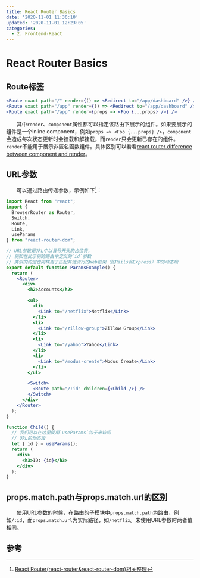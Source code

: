 ```yaml
---
title: React Router Basics
date: '2020-11-01 11:36:10'
updated: '2020-11-01 12:23:05'
categories:
  - 2. Frontend-React
---
```

# React Router Basics

## Route标签

```jsx
<Route exact path="/" render={() => <Redirect to="/app/dashboard" />} />
<Route exact path="/app" render={() => <Redirect to="/app/dashboard" />} />
<Route exact path="/app" render={props => <Foo {...props} />} />
```

　　其中`render`、`component`属性都可以指定该路由下展示的组件。如果要展示的组件是一个inline component，例如`props => <Foo {...props} />`，`component`会造成每次状态更新时会挂载和解挂载，而`render`只会更新已存在的组件。`render`不能用于展示非匿名函数组件。具体区别可以看看[react router difference between component and render](https://stackoverflow.com/questions/48150567/react-router-difference-between-component-and-render)。

## URL参数

　　可以通过路由传递参数，示例如下[^1]：

```jsx
import React from "react";
import {
  BrowserRouter as Router,
  Switch,
  Route,
  Link,
  useParams
} from "react-router-dom";

// URL参数是URL中以冒号开头的占位符，
// 例如在此示例的路由中定义的`id`参数
// 类似的约定也同样用于匹配其他流行的Web框架（如Rails和Express）中的动态段
export default function ParamsExample() {
  return (
    <Router>
      <div>
        <h2>Accounts</h2>

        <ul>
          <li>
            <Link to="/netflix">Netflix</Link>
          </li>
          <li>
            <Link to="/zillow-group">Zillow Group</Link>
          </li>
          <li>
            <Link to="/yahoo">Yahoo</Link>
          </li>
          <li>
            <Link to="/modus-create">Modus Create</Link>
          </li>
        </ul>

        <Switch>
          <Route path="/:id" children={<Child />} />
        </Switch>
      </div>
    </Router>
  );
}

function Child() {
  // 我们可以在这里使用`useParams`钩子来访问
  // URL的动态段
  let { id } = useParams();
  return (
    <div>
      <h3>ID: {id}</h3>
    </div>
  );
}
```

## props.match.path与props.match.url的区别

　　使用URL参数的时候，在路由的子模块中`props.match.path`为路由，例如`/:id`，而`props.match.url`为实际路径，如`/netflix`。未使用URL参数时两者值相同。

## 参考

[^1]:[React Router(react-router&react-router-dom)相关整理](https://itbilu.com/nodejs/npm/react-router.html)
